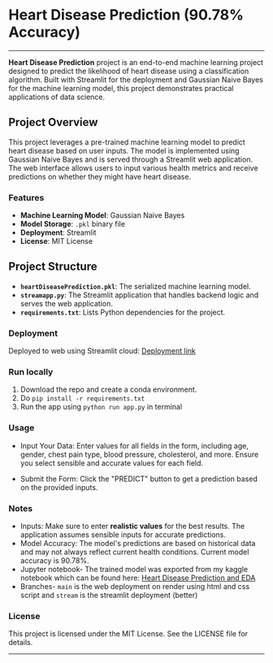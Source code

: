 # Heart Disease Prediction (90.78% Accuracy)

---  



**Heart Disease Prediction** project is an end-to-end machine learning project designed to predict the likelihood of heart disease using a classification algorithm. Built with Streamlit for the deployment and Gaussian Naive Bayes for the machine learning model, this project demonstrates practical applications of data science.

## Project Overview

This project leverages a pre-trained machine learning model to predict heart disease based on user inputs. The model is implemented using Gaussian Naive Bayes and is served through a Streamlit web application. The web interface allows users to input various health metrics and receive predictions on whether they might have heart disease.

### Features
- **Machine Learning Model**: Gaussian Naive Bayes
- **Model Storage**: `.pkl` binary file
- **Deployment**: Streamlit
- **License**: MIT License

## Project Structure

- **`heartDiseasePrediction.pkl`**: The serialized machine learning model.
- **`streamapp.py`**: The Streamlit application that handles backend logic and serves the web application.
- **`requirements.txt`**: Lists Python dependencies for the project.

### Deployment
Deployed to web using Streamlit cloud: [Deployment link](https://heart-disease-prediction-by-shvn22k.streamlit.app/)

### Run locally
1. Download the repo and create a conda environment.
2. Do ```pip install -r requirements.txt```
3. Run the app using ```python run app.py``` in terminal

### Usage
- Input Your Data: Enter values for all fields in the form, including age, gender, chest pain type, blood pressure, cholesterol, and more. Ensure you select sensible and accurate values for each field.

- Submit the Form: Click the "PREDICT" button to get a prediction based on the provided inputs.


### Notes
- Inputs: Make sure to enter **realistic values** for the best results. The application assumes sensible inputs for accurate predictions.
- Model Accuracy: The model's predictions are based on historical data and may not always reflect current health conditions. Current model accuracy is 90.78%.
- Jupyter notebook- The trained model was exported from my kaggle notebook which can be found here: [Heart Disease Prediction and EDA](https://github.com/shvn22k/kaggle-notebooks/blob/main/heart-disease-prediction.ipynb)
- Branches- ```main``` is the web deployment on render using html and css script and ```stream``` is the streamlit deployment (better)

### License
This project is licensed under the MIT License. See the LICENSE file for details.


---  


